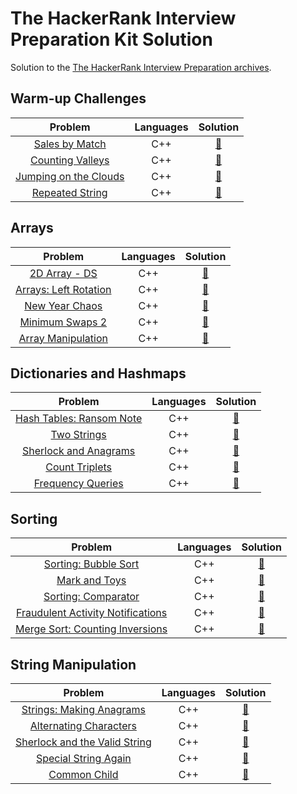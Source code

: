 # The HackerRank Interview Preparation Kit Solution
Solution to the [The HackerRank Interview Preparation archives](https://www.hackerrank.com/interview/interview-preparation-kit).

## Warm-up Challenges 
| Problem | Languages | Solution |
| :-: | :-: | :-: |
| [Sales by Match](https://www.hackerrank.com/challenges/sock-merchant/problem?isFullScreen=true&h_l=interview&playlist_slugs%5B%5D=interview-preparation-kit&playlist_slugs%5B%5D=warmup) | C++ | [:link:](https://github.com/tox480/Hackerrank-Interview-Prepation-Kit-Solution/tree/main/src/Sales%20by%20Match/main.cpp) |
| [Counting Valleys](https://www.hackerrank.com/challenges/counting-valleys/problem?isFullScreen=true&h_l=interview&playlist_slugs%5B%5D=interview-preparation-kit&playlist_slugs%5B%5D=warmup) | C++ | [:link:](https://github.com/tox480/Hackerrank-Interview-Prepation-Kit-Solution/tree/main/src/Counting%20Valleys/main.cpp) |
| [Jumping on the Clouds](https://www.hackerrank.com/challenges/jumping-on-the-clouds/problem?isFullScreen=true&h_l=interview&playlist_slugs%5B%5D=interview-preparation-kit&playlist_slugs%5B%5D=warmup) | C++ | [:link:](https://github.com/tox480/Hackerrank-Interview-Prepation-Kit-Solution/tree/main/src/Jumping%20on%20the%20Clouds/main.cpp) |
| [Repeated String](https://www.hackerrank.com/challenges/repeated-string/problem?isFullScreen=true&h_l=interview&playlist_slugs%5B%5D=interview-preparation-kit&playlist_slugs%5B%5D=warmup) | C++ | [:link:](https://github.com/tox480/Hackerrank-Interview-Prepation-Kit-Solution/tree/main/src/Repeated%20String/main.cpp) |

## Arrays
| Problem | Languages | Solution |
| :-: | :-: | :-: |
| [2D Array - DS](https://www.hackerrank.com/challenges/2d-array/problem?isFullScreen=true&h_l=interview&playlist_slugs%5B%5D=interview-preparation-kit&playlist_slugs%5B%5D=arrays) | C++ | [:link:](https://github.com/tox480/Hackerrank-Interview-Prepation-Kit-Solution/tree/main/src/2D%20Array%20-%20DS) |
| [Arrays: Left Rotation](https://www.hackerrank.com/challenges/ctci-array-left-rotation/problem?isFullScreen=true&h_l=interview&playlist_slugs%5B%5D=interview-preparation-kit&playlist_slugs%5B%5D=arrays) | C++ | [:link:](https://github.com/tox480/Hackerrank-Interview-Prepation-Kit-Solution/tree/main/src/Left%20Rotation) |
| [New Year Chaos](https://www.hackerrank.com/challenges/new-year-chaos/problem?isFullScreen=true&h_l=interview&playlist_slugs%5B%5D=interview-preparation-kit&playlist_slugs%5B%5D=arrays) | C++ | [:link:](https://github.com/tox480/Hackerrank-Interview-Prepation-Kit-Solution/tree/main/src/New%20Year%20Chaos) |
| [Minimum Swaps 2](https://www.hackerrank.com/challenges/minimum-swaps-2/problem?isFullScreen=true&h_l=interview&playlist_slugs%5B%5D=interview-preparation-kit&playlist_slugs%5B%5D=arrays) | C++ | [:link:](https://github.com/tox480/Hackerrank-Interview-Prepation-Kit-Solution/tree/main/src/Minimum%20Swaps%202) |
| [Array Manipulation](https://www.hackerrank.com/challenges/crush/problem?isFullScreen=true&h_l=interview&playlist_slugs%5B%5D=interview-preparation-kit&playlist_slugs%5B%5D=arrays) | C++ | [:link:](https://github.com/tox480/Hackerrank-Interview-Prepation-Kit-Solution/tree/main/src/Array%20Manipulation) |

## Dictionaries and Hashmaps
| Problem | Languages | Solution |
| :-: | :-: | :-: |
| [Hash Tables: Ransom Note](https://www.hackerrank.com/challenges/ctci-ransom-note/problem?isFullScreen=true&h_l=interview&playlist_slugs%5B%5D=interview-preparation-kit&playlist_slugs%5B%5D=dictionaries-hashmaps) | C++ | [:link:](https://github.com/tox480/Hackerrank-Interview-Prepation-Kit-Solution/tree/main/src/Ransom%20Note/main.cpp) |
| [Two Strings](https://www.hackerrank.com/challenges/two-strings/problem?isFullScreen=true&h_l=interview&playlist_slugs%5B%5D=interview-preparation-kit&playlist_slugs%5B%5D=dictionaries-hashmaps) | C++ | [:link:](https://github.com/tox480/Hackerrank-Interview-Prepation-Kit-Solution/tree/main/src/Two%20Strings/main.cpp) |
| [Sherlock and Anagrams](https://www.hackerrank.com/challenges/sherlock-and-anagrams/problem?isFullScreen=true&h_l=interview&playlist_slugs%5B%5D=interview-preparation-kit&playlist_slugs%5B%5D=dictionaries-hashmaps) | C++ | [:link:](https://github.com/tox480/Hackerrank-Interview-Prepation-Kit-Solution/tree/main/src/Sherlock%20and%20Anagrams/main.cpp) |
| [Count Triplets](https://www.hackerrank.com/challenges/count-triplets-1/problem?isFullScreen=true&h_l=interview&playlist_slugs%5B%5D=interview-preparation-kit&playlist_slugs%5B%5D=dictionaries-hashmaps) | C++ | [:link:](https://github.com/tox480/Hackerrank-Interview-Prepation-Kit-Solution/tree/main/src/Count%20Triplets/main.cpp) |
| [Frequency Queries](https://www.hackerrank.com/challenges/frequency-queries/problem?isFullScreen=true&h_l=interview&playlist_slugs%5B%5D=interview-preparation-kit&playlist_slugs%5B%5D=dictionaries-hashmaps) | C++ | [:link:](https://github.com/tox480/Hackerrank-Interview-Prepation-Kit-Solution/tree/main/src/Count%20Triplets/main.cpp) |


## Sorting
| Problem | Languages | Solution |
| :-: | :-: | :-: |
| [Sorting: Bubble Sort](https://www.hackerrank.com/challenges/ctci-bubble-sort/problem?isFullScreen=true&h_l=interview&playlist_slugs%5B%5D=interview-preparation-kit&playlist_slugs%5B%5D=sorting) | C++ | [:link:](https://github.com/tox480/Hackerrank-Interview-Prepation-Kit-Solution/tree/main/src/Bubble%20Sort/main.cpp) |
| [Mark and Toys](https://www.hackerrank.com/challenges/mark-and-toys/problem?isFullScreen=true&h_l=interview&playlist_slugs%5B%5D=interview-preparation-kit&playlist_slugs%5B%5D=sorting) | C++ | [:link:](https://github.com/tox480/Hackerrank-Interview-Prepation-Kit-Solution/tree/main/src/Mark%20and%20Toys) |
| [Sorting: Comparator](https://www.hackerrank.com/challenges/ctci-comparator-sorting/problem?isFullScreen=true&h_l=interview&playlist_slugs%5B%5D=interview-preparation-kit&playlist_slugs%5B%5D=sorting) | C++ | [:link:](https://github.com/tox480/Hackerrank-Interview-Prepation-Kit-Solution/tree/main/src/Sorting:%20Comparator/main.cpp) |
| [Fraudulent Activity Notifications](https://www.hackerrank.com/challenges/fraudulent-activity-notifications/problem?isFullScreen=true&h_l=interview&playlist_slugs%5B%5D=interview-preparation-kit&playlist_slugs%5B%5D=sorting) | C++ | [:link:](https://github.com/tox480/Hackerrank-Interview-Prepation-Kit-Solution/tree/main/src/Fraudulent%20Activity%20Notifications/main.cpp) |
| [Merge Sort: Counting Inversions](https://www.hackerrank.com/challenges/ctci-merge-sort/problem?isFullScreen=true&h_l=interview&playlist_slugs%5B%5D=interview-preparation-kit&playlist_slugs%5B%5D=sorting) | C++ | [:link:](https://github.com/tox480/Hackerrank-Interview-Prepation-Kit-Solution/tree/main/src/Merge%20Sort:%20Counting%20Inversions/main.cpp) |

## String Manipulation
| Problem | Languages | Solution |
| :-: | :-: | :-: |
| [Strings: Making Anagrams](https://www.hackerrank.com/challenges/ctci-making-anagrams/problem?isFullScreen=true&h_l=interview&playlist_slugs%5B%5D=interview-preparation-kit&playlist_slugs%5B%5D=strings) | C++ | [:link:](https://github.com/tox480/Hackerrank-Interview-Prepation-Kit-Solution/tree/main/src/Strings:%20Making%20Anagrams/main.cpp) |
| [Alternating Characters](https://www.hackerrank.com/challenges/alternating-characters/problem?isFullScreen=true&h_l=interview&playlist_slugs%5B%5D=interview-preparation-kit&playlist_slugs%5B%5D=strings) | C++ | [:link:](https://github.com/tox480/Hackerrank-Interview-Prepation-Kit-Solution/tree/main/src/Alternating%20Characters/main.cpp) |
| [Sherlock and the Valid String](https://www.hackerrank.com/challenges/sherlock-and-valid-string/problem?isFullScreen=true&h_l=interview&playlist_slugs%5B%5D=interview-preparation-kit&playlist_slugs%5B%5D=strings) | C++ | [:link:](https://github.com/tox480/Hackerrank-Interview-Prepation-Kit-Solution/tree/main/src/Sherlock%20and%20the%20Valid%20String/main.cpp) |
| [Special String Again](https://www.hackerrank.com/challenges/special-palindrome-again/problem?isFullScreen=true&h_l=interview&playlist_slugs%5B%5D=interview-preparation-kit&playlist_slugs%5B%5D=strings) | C++ | [:link:](https://github.com/tox480/Hackerrank-Interview-Prepation-Kit-Solution/tree/main/src/Special%20String%20Again/main.cpp) |
| [Common Child](https://www.hackerrank.com/challenges/common-child/problem?isFullScreen=true&h_l=interview&playlist_slugs%5B%5D=interview-preparation-kit&playlist_slugs%5B%5D=strings) | C++ | [:link:](https://github.com/tox480/Hackerrank-Interview-Prepation-Kit-Solution/tree/main/src/Common%20Child/main.cpp) |


